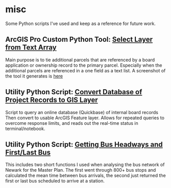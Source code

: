 # misc
Some Python scripts I've used and keep as a reference for future work.

## ArcGIS Pro Custom Python Tool: [Select Layer from Text Array](ArcGIS_Tool_SelectLayerTextArray.py)
Main purpose is to tie additional parcels that are referenced by a board application or ownership record to the primary parcel. Especially when the additional parcels are referenced in a one field as a text list. A screenshot of the tool it generates is [here](ArcGISCustomTool.png)

## Utility Python Script: [Convert Database of Project Records to GIS Layer](Script_DBRecordsToGISParcels.py)
Script to query an online database (Quickbase) of internal board records Then convert to usable ArcGIS Feature layer. Allows for repeated queries to overcome response limits, and reads out the real-time status in terminal/notebook.

## Utility Python Script: [Getting Bus Headways and First/Last Bus](ArcGIS_Script_BusAnalysis.py)
This includes two short functions I used when analysing the bus network of Newark for the Master Plan. The first went through 800+ bus stops and calculated the mean time between bus arrivals, the second just returned the first or last bus scheduled to arrive at a station.
